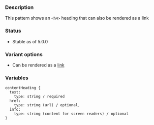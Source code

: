 ### Description
This pattern shows an `<h4>` heading that can also be rendered as a link

### Status
* Stable as of 5.0.0

### Variant options
* Can be rendered as a [link](./?p=atoms-content-heading-as-link)

### Variables
~~~
contentHeading {
  text: 
    type: string / required
  href: 
    type: string (url) / optional,
  info:
    type: string (content for screen readers) / optional
}
~~~
